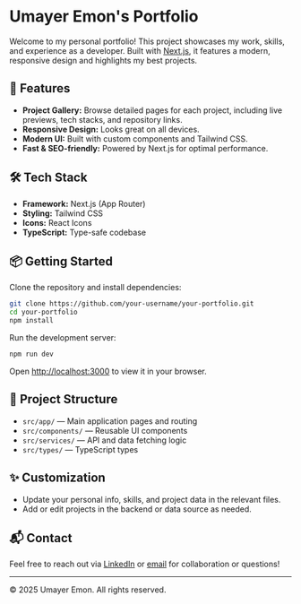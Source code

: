 # Umayer Emon's Portfolio

Welcome to my personal portfolio! This project showcases my work, skills, and experience as a developer. Built with [Next.js](https://nextjs.org), it features a modern, responsive design and highlights my best projects.

## 🚀 Features

- **Project Gallery:** Browse detailed pages for each project, including live previews, tech stacks, and repository links.
- **Responsive Design:** Looks great on all devices.
- **Modern UI:** Built with custom components and Tailwind CSS.
- **Fast & SEO-friendly:** Powered by Next.js for optimal performance.

## 🛠️ Tech Stack

- **Framework:** Next.js (App Router)
- **Styling:** Tailwind CSS
- **Icons:** React Icons
- **TypeScript:** Type-safe codebase

## 📦 Getting Started

Clone the repository and install dependencies:

```bash
git clone https://github.com/your-username/your-portfolio.git
cd your-portfolio
npm install
```

Run the development server:

```bash
npm run dev
```

Open [http://localhost:3000](http://localhost:3000) to view it in your browser.

## 📁 Project Structure

- `src/app/` — Main application pages and routing
- `src/components/` — Reusable UI components
- `src/services/` — API and data fetching logic
- `src/types/` — TypeScript types

## ✨ Customization

- Update your personal info, skills, and project data in the relevant files.
- Add or edit projects in the backend or data source as needed.

## 📬 Contact

Feel free to reach out via [LinkedIn](https://www.linkedin.com/) or [email](mamudmdemon@gmail.com) for collaboration or questions!

---

© 2025 Umayer Emon. All rights reserved.

